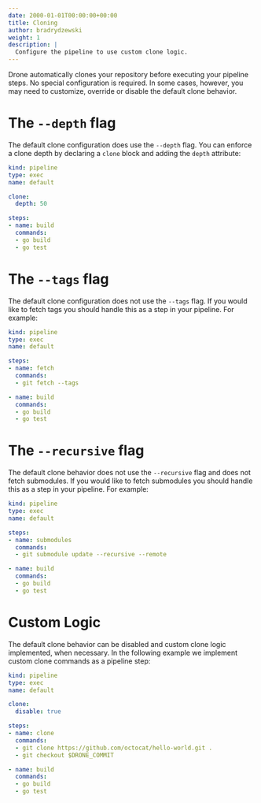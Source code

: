 ```yaml
---
date: 2000-01-01T00:00:00+00:00
title: Cloning
author: bradrydzewski
weight: 1
description: |
  Configure the pipeline to use custom clone logic.
---
```


Drone automatically clones your repository before executing your pipeline steps. No special configuration is required. In some cases, however, you may need to customize, override or disable the default clone behavior.

# The `--depth` flag

The default clone configuration does use the `--depth` flag. You can enforce a clone depth by declaring a `clone` block and adding the `depth` attribute:

```yaml {linenos=table, hl_lines=["5-6"]}
kind: pipeline
type: exec
name: default

clone:
  depth: 50

steps:
- name: build
  commands:
  - go build
  - go test
```

# The `--tags` flag

The default clone configuration does not use the `--tags` flag. If you would like to fetch tags you should handle this as a step in your pipeline. For example:

```yaml {linenos=table, hl_lines=["6-8"]}
kind: pipeline
type: exec
name: default

steps:
- name: fetch
  commands:
  - git fetch --tags

- name: build
  commands:
  - go build
  - go test
```


# The `--recursive` flag

The default clone behavior does not use the `--recursive` flag and does not fetch submodules. If you would like to fetch submodules you should handle this as a step in your pipeline. For example:

```yaml {linenos=table, hl_lines=["6-8"]}
kind: pipeline
type: exec
name: default

steps:
- name: submodules
  commands:
  - git submodule update --recursive --remote

- name: build
  commands:
  - go build
  - go test
```

# Custom Logic

The default clone behavior can be disabled and custom clone logic implemented, when necessary. In the following example we implement custom clone commands as a pipeline step:

```yaml {linenos=table, hl_lines=["5-6"]}
kind: pipeline
type: exec
name: default

clone:
  disable: true

steps:
- name: clone
  commands:
  - git clone https://github.com/octocat/hello-world.git .
  - git checkout $DRONE_COMMIT

- name: build
  commands:
  - go build
  - go test
```